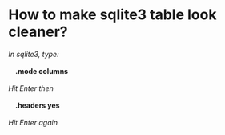 # How to make sqlite3 table look cleaner?
*In sqlite3, type:*<br><br>
&emsp;__.mode columns__<br/><br/>
*Hit Enter then*<br><br>
&emsp;__.headers yes__<br/><br/>
*Hit Enter again*